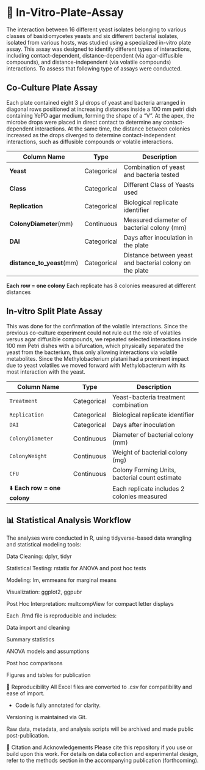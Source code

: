 # 🧫 In-Vitro-Plate-Assay
The interaction between 16 different yeast isolates belonging to various classes of basidiomycetes yeasts and six different bacterial isolates, isolated from various hosts, was studied using a specialized in-vitro plate assay. This assay was designed to identify different types of interactions, including contact-dependent, distance-dependent (via agar-diffusible compounds), and distance-independent (via volatile compounds) interactions. To assess that following type of assays were conducted.  

## Co-Culture Plate Assay
 Each plate contained eight 3 μl drops of yeast and bacteria arranged in diagonal rows positioned at increasing distances inside a 100 mm petri dish containing YePD agar medium, forming the shape of a “V”. At the apex, the microbe drops were placed in direct contact to determine any contact-dependent interactions. At the same time, the distance between colonies increased as the drops diverged to determine contact-independent interactions, such as diffusible compounds or volatile interactions. 
 
 | Column Name                 | Type        | Description                                                        |
|----------------------------|-------------|--------------------------------------------------------------------|
| **Yeast**                  | Categorical | Combination of yeast and bacteria tested                          |
| **Class**                  | Categorical | Different Class of Yeasts used
| **Replication**            | Categorical | Biological replicate identifier                                    |
| **ColonyDiameter**(mm)     | Continuous  | Measured diameter of bacterial colony (mm)                         |
| **DAI**                    | Categorical | Days after inoculation in the plate                                |
| **distance_to_yeast**(mm)  | Categorical | Distance between yeast and bacterial colony on the plate          |

**Each row = one colony** 
Each replicate has 8 colonies measured at different distances

## In-vitro Split Plate Assay
This was done for the confirmation of the volatile interactions. Since the previous co-culture experiment could not rule out the role of volatiles versus agar diffusible compounds, we repeated selected interactions inside 100 mm Petri dishes with a bifurcation, which physically separated the yeast from the bacterium, thus only allowing interactions via volatile metabolites. Since the Methylobacterium platani had a prominent impact due to yeast volatiles we moved forward with Methylobacterum with its most interaction with the yeast.

| Column Name                 | Type        | Description                                                        |
|----------------------------|-------------|--------------------------------------------------------------------|
| `Treatment`                | Categorical | Yeast-bacteria treatment combination                               |
| `Replication`              | Categorical | Biological replicate identifier                                    |
| `DAI`                      | Categorical | Days after inoculation                                             |
| `ColonyDiameter`           | Continuous  | Diameter of bacterial colony (mm)                                  |
| `ColonyWeight`             | Continuous  | Weight of bacterial colony (mg)                                    |
| `CFU`                      | Continuous  | Colony Forming Units, bacterial count estimate                     |
| ⬇️ **Each row = one colony** |             | Each replicate includes 2 colonies measured                        |


## 📊 Statistical Analysis Workflow
The analyses were conducted in R, using tidyverse-based data wrangling and statistical modeling tools:



Data Cleaning: dplyr, tidyr

Statistical Testing: rstatix for ANOVA and post hoc tests

Modeling: lm, emmeans for marginal means

Visualization: ggplot2, ggpubr

Post Hoc Interpretation: multcompView for compact letter displays

Each .Rmd file is reproducible and includes:

Data import and cleaning

Summary statistics

ANOVA models and assumptions

Post hoc comparisons

Figures and tables for publication

🔁 Reproducibility
All Excel files are converted to .csv for compatibility and ease of import.

- Code is fully annotated for clarity.

Versioning is maintained via Git.

Raw data, metadata, and analysis scripts will be archived and made public post-publication.

📎 Citation and Acknowledgements
Please cite this repository if you use or build upon this work. For details on data collection and experimental design, refer to the methods section in the accompanying publication (forthcoming).

